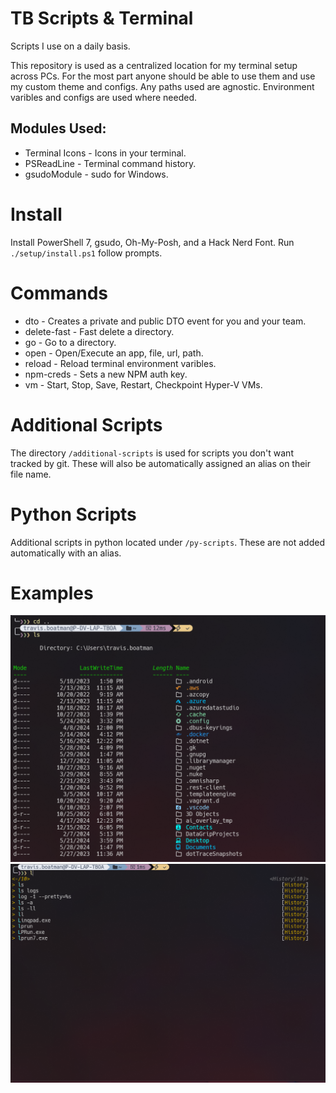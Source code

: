 # TB Scripts & Terminal

Scripts I use on a daily basis.

This repository is used as a centralized location for my terminal setup across PCs.
For the most part anyone should be able to use them and use my custom theme and configs. Any paths used are agnostic. Environment varibles and configs are used where needed.

## Modules Used:
* Terminal Icons - Icons in your terminal.
* PSReadLine - Terminal command history.
* gsudoModule - sudo for Windows.

# Install
Install PowerShell 7, gsudo, Oh-My-Posh, and a Hack Nerd Font.
Run `./setup/install.ps1` follow prompts.

# Commands
* dto - Creates a private and public DTO event for you and your team.
* delete-fast - Fast delete a directory.
* go - Go to a directory.
* open - Open/Execute an app, file, url, path.
* reload - Reload terminal environment varibles.
* npm-creds - Sets a new NPM auth key.
* vm - Start, Stop, Save, Restart, Checkpoint Hyper-V VMs.

# Additional Scripts

The directory `/additional-scripts` is used for scripts you don't want tracked by git.
These will also be automatically assigned an alias on their file name.

# Python Scripts

Additional scripts in python located under `/py-scripts`. These are not added automatically with an alias.

# Examples

![Example1](example1.png "Example1")
![Example1](example2.png "Example2")
